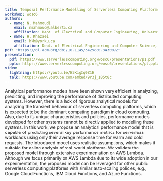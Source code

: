 ```yaml
---
title: Temporal Performance Modelling of Serverless Computing Platforms
workshop: wosc6
authors:
  - name: N. Mahmoudi
    email: nmahmoud@ualberta.ca
    affiliation: Dept. of Electrical and Computer Engineering, University of Alberta, Edmonton, AB, Canada
  - name: H. Khazaei
    email: hkh@yorku.ca
    affiliation: Dept. of Electrical Engineering and Computer Science, York University, Toronto, ON, Canada
pdf: "https://dl.acm.org/doi/10.1145/3429880.3430092"
presentation:
  pdf: https://www.serverlesscomputing.org/wosc6/presentations/p1.pdf
  pptx: https://www.serverlesscomputing.org/wosc6/presentations/p1.pptx
video:
  lightning: https://youtu.be/E5KigIq0Z1E
  talk: https://www.youtube.com/embed/9r3j_1B5t8c
---
```


Analytical performance models have been shown very efficient in analyzing, predicting, and improving the performance of distributed computing systems. However, there is a lack of rigorous analytical models for analyzing the transient behaviour of serverless computing platforms, which is expected to be the dominant computing paradigm in cloud computing. Also, due to its unique characteristics and policies, performance models developed for other systems cannot be directly applied to modelling these systems. In this work, we propose an analytical performance model that is capable of predicting several key performance metrics for serverless workloads using only their average response time for warm and cold requests. The introduced model uses realistic assumptions, which makes it suitable for online analysis of real-world platforms. We validate the proposed model through extensive experimentation on AWS Lambda. Although we focus primarily on AWS Lambda due to its wide adoption in our experimentation, the proposed model can be leveraged for other public serverless computing platforms with similar auto-scaling policies, e.g., Google Cloud Functions, IBM Cloud Functions, and Azure Functions.
